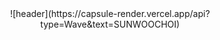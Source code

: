 <div align="center">
  ![header](https://capsule-render.vercel.app/api?type=Wave&text=SUNWOOCHOI)
</div>